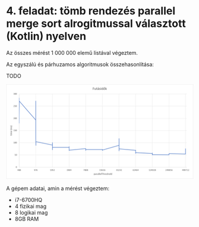 # 4. feladat: tömb rendezés parallel merge sort alrogitmussal választott (Kotlin) nyelven

Az összes mérést 1 000 000 elemű listával végeztem.

Az egyszálú és párhuzamos algoritmusok összehasonlítása:

TODO


![](results/futasidok.png)


A gépem adatai, amin a mérést végeztem:

- i7-6700HQ
- 4 fizikai mag
- 8 logikai mag
- 8GB RAM
